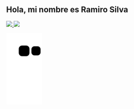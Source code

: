 ## Hola, mi nombre es Ramiro Silva
 <div>
  <a href="https://github.com/ramirinho10">
  <img height="150em" widt="100px" src="https://github-readme-stats.vercel.app/api?username=ramirinho10&show_icons=true&theme=gotham&include_all_commits=true&count_private=true"/>
  <img height="150em" widt="auto" src="https://github-readme-stats.vercel.app/api/top-langs/?username=ramirinho10&layout=compact&langs_count=7&theme=gotham"/>
</div>
  
 
 
  ![Snake animation](https://github.com/rafaballerini/rafaballerini/blob/output/github-contribution-grid-snake.svg)
 

